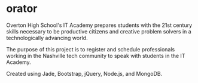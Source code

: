 # orator
Overton High School's IT Academy prepares students with the 21st century skills necessary to be productive citizens and creative problem solvers in a technologically advancing world. 

The purpose of this project is to register and schedule professionals working in the Nashville tech community to speak with students in the IT Academy. 

Created using Jade, Bootstrap, jQuery, Node.js, and MongoDB.
